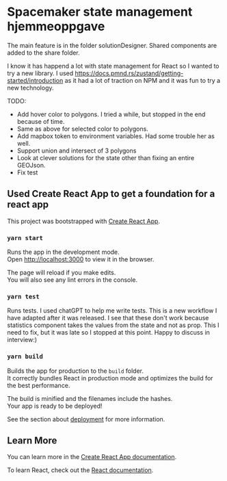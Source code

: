 # Spacemaker state management hjemmeoppgave

The main feature is in the folder solutionDesigner. Shared components are added to the share folder.

I know it has happend a lot with state management for React so I wanted to try a new library. I used https://docs.pmnd.rs/zustand/getting-started/introduction as it had a lot of traction on NPM and it was fun to try a new technology.

TODO:

- Add hover color to polygons. I tried a while, but stopped in the end because of time.
- Same as above for selected color to polygons.
- Add mapbox token to environment variables. Had some trouble her as well.
- Support union and intersect of 3 polygons
- Look at clever solutions for the state other than fixing an entire GEOJson.
- Fix test

## Used Create React App to get a foundation for a react app

This project was bootstrapped with [Create React App](https://github.com/facebook/create-react-app).

### `yarn start`

Runs the app in the development mode.\
Open [http://localhost:3000](http://localhost:3000) to view it in the browser.

The page will reload if you make edits.\
You will also see any lint errors in the console.

### `yarn test`

Runs tests.
I used chatGPT to help me write tests. This is a new workflow I have adapted after it was released. I see that these don't work because statistics component takes the values from the state and not as prop. This I need to fix, but it was late so I stopped at this point. Happy to discuss in interview:)

### `yarn build`

Builds the app for production to the `build` folder.\
It correctly bundles React in production mode and optimizes the build for the best performance.

The build is minified and the filenames include the hashes.\
Your app is ready to be deployed!

See the section about [deployment](https://facebook.github.io/create-react-app/docs/deployment) for more information.

## Learn More

You can learn more in the [Create React App documentation](https://facebook.github.io/create-react-app/docs/getting-started).

To learn React, check out the [React documentation](https://reactjs.org/).
